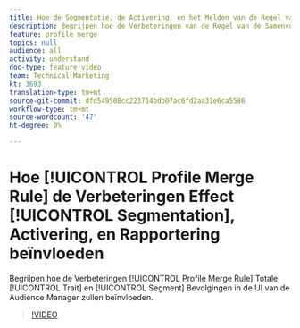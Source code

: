 ```yaml
---
title: Hoe de Segmentatie, de Activering, en het Melden van de Regel van de Samenvoeging van het Profiel Verbeteringen
description: Begrijpen hoe de Verbeteringen van de Regel van de Samenvoeging van het Profiel de Totale Bedienings en Bevolkingen van het Segment in UI van de Audience Manager zullen beïnvloeden
feature: profile merge
topics: null
audience: all
activity: understand
doc-type: feature video
team: Technical Marketing
kt: 3693
translation-type: tm+mt
source-git-commit: dfd549508cc223714bdb07ac6fd2aa31e6ca5586
workflow-type: tm+mt
source-wordcount: '47'
ht-degree: 0%

---
```



# Hoe [!UICONTROL Profile Merge Rule] de Verbeteringen Effect [!UICONTROL Segmentation], Activering, en Rapportering beïnvloeden

Begrijpen hoe de Verbeteringen [!UICONTROL Profile Merge Rule] Totale [!UICONTROL Trait] en [!UICONTROL Segment] Bevolgingen in de UI van de Audience Manager zullen beïnvloeden.

>[!VIDEO](https://video.tv.adobe.com/v/28972/?quality=12)
